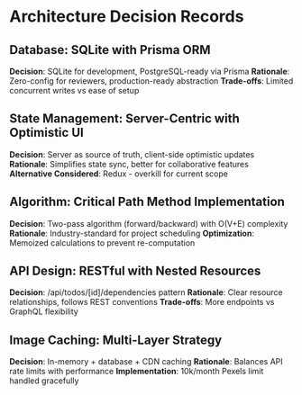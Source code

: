 # Architecture Decision Records

## Database: SQLite with Prisma ORM
**Decision**: SQLite for development, PostgreSQL-ready via Prisma
**Rationale**: Zero-config for reviewers, production-ready abstraction
**Trade-offs**: Limited concurrent writes vs ease of setup

## State Management: Server-Centric with Optimistic UI
**Decision**: Server as source of truth, client-side optimistic updates
**Rationale**: Simplifies state sync, better for collaborative features
**Alternative Considered**: Redux - overkill for current scope

## Algorithm: Critical Path Method Implementation
**Decision**: Two-pass algorithm (forward/backward) with O(V+E) complexity
**Rationale**: Industry-standard for project scheduling
**Optimization**: Memoized calculations to prevent re-computation

## API Design: RESTful with Nested Resources
**Decision**: /api/todos/[id]/dependencies pattern
**Rationale**: Clear resource relationships, follows REST conventions
**Trade-offs**: More endpoints vs GraphQL flexibility

## Image Caching: Multi-Layer Strategy
**Decision**: In-memory + database + CDN caching
**Rationale**: Balances API rate limits with performance
**Implementation**: 10k/month Pexels limit handled gracefully